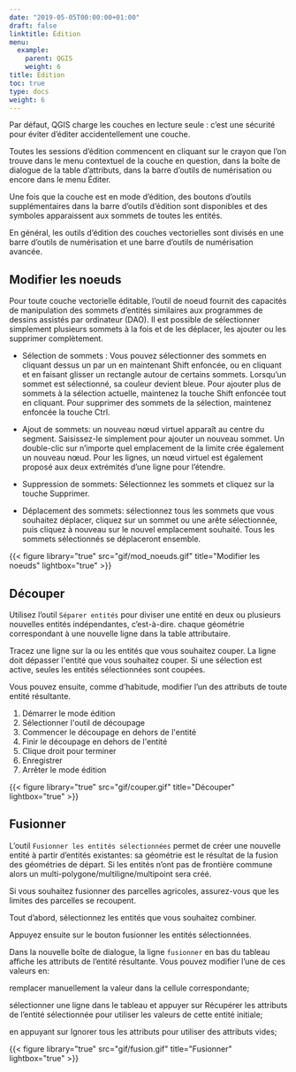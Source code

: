 ```yaml
---
date: "2019-05-05T00:00:00+01:00"
draft: false
linktitle: Édition
menu:
  example:
    parent: QGIS
    weight: 6
title: Édition
toc: true
type: docs
weight: 6
---
```


Par défaut, QGIS charge les couches en lecture seule : c’est une sécurité pour éviter d’éditer accidentellement une couche. 

Toutes les sessions d’édition commencent en cliquant sur le crayon que l’on trouve dans le menu contextuel de la couche en question, dans la boîte de dialogue de la table d’attributs, dans la barre d’outils de numérisation ou encore dans le menu Éditer.


Une fois que la couche est en mode d’édition, des boutons d’outils supplémentaires dans la barre d’outils d’édition sont disponibles et des symboles apparaissent aux sommets de toutes les entités.

En général, les outils d’édition des couches vectorielles sont divisés en une barre d’outils de numérisation et une barre d’outils de numérisation avancée.

## Modifier les noeuds

Pour toute couche vectorielle éditable, l’outil de noeud fournit des capacités de manipulation des sommets d’entités similaires aux programmes de dessins assistés par ordinateur (DAO). Il est possible de sélectionner simplement plusieurs sommets à la fois et de les déplacer, les ajouter ou les supprimer complètement.

* Sélection de sommets : Vous pouvez sélectionner des sommets en cliquant dessus un par un en maintenant Shift enfoncée, ou en cliquant et en faisant glisser un rectangle autour de certains sommets. Lorsqu’un sommet est sélectionné, sa couleur devient bleue. Pour ajouter plus de sommets à la sélection actuelle, maintenez la touche Shift enfoncée tout en cliquant. Pour supprimer des sommets de la sélection, maintenez enfoncée la touche Ctrl.


* Ajout de sommets: un nouveau nœud virtuel apparaît au centre du segment. Saisissez-le simplement pour ajouter un nouveau sommet. Un double-clic sur n’importe quel emplacement de la limite crée également un nouveau nœud. Pour les lignes, un nœud virtuel est également proposé aux deux extrémités d’une ligne pour l’étendre.



* Suppression de sommets: Sélectionnez les sommets et cliquez sur la touche Supprimer. 

* Déplacement des sommets: sélectionnez tous les sommets que vous souhaitez déplacer, cliquez sur un sommet ou une arête sélectionnée, puis cliquez à nouveau sur le nouvel emplacement souhaité. Tous les sommets sélectionnés se déplaceront ensemble. 



{{< figure library="true" src="gif/mod_noeuds.gif" title="Modifier les noeuds" lightbox="true" >}}

## Découper

Utilisez l’outil  `Séparer entités` pour diviser une entité en deux ou plusieurs nouvelles entités indépendantes, c’est-à-dire. chaque géométrie correspondant à une nouvelle ligne dans la table attributaire.


Tracez une ligne sur la ou les entités que vous souhaitez couper. La ligne doit dépasser l'entité que vous souhaitez couper. Si une sélection est active, seules les entités sélectionnées sont coupées.

Vous pouvez ensuite, comme d’habitude, modifier l’un des attributs de toute entité résultante.

1. Démarrer le mode édition
1. Sélectionner l'outil de découpage
1. Commencer le découpage en dehors de l'entité
1. Finir le découpage en dehors de l'entité
1. Clique droit pour terminer
1. Enregistrer
1. Arrêter le mode édition



{{< figure library="true" src="gif/couper.gif" title="Découper" lightbox="true" >}}

## Fusionner

L’outil `Fusionner les entités sélectionnées` permet de créer une nouvelle entité à partir d’entités existantes: sa géométrie est le résultat de la fusion des géométries de départ. Si les entités n’ont pas de frontière commune alors un multi-polygone/multiligne/multipoint sera créé.

Si vous souhaitez fusionner des parcelles agricoles, assurez-vous que les limites des parcelles se recoupent.

Tout d’abord, sélectionnez les entités que vous souhaitez combiner.

Appuyez ensuite sur le bouton fusionner les entités sélectionnées.

Dans la nouvelle boîte de dialogue, la ligne `fusionner` en bas du tableau affiche les attributs de l’entité résultante. Vous pouvez modifier l’une de ces valeurs en:

remplacer manuellement la valeur dans la cellule correspondante;

sélectionner une ligne dans le tableau et appuyer sur Récupérer les attributs de l’entité sélectionnée pour utiliser les valeurs de cette entité initiale;

en appuyant sur Ignorer tous les attributs pour utiliser des attributs vides;




{{< figure library="true" src="gif/fusion.gif" title="Fusionner" lightbox="true" >}}